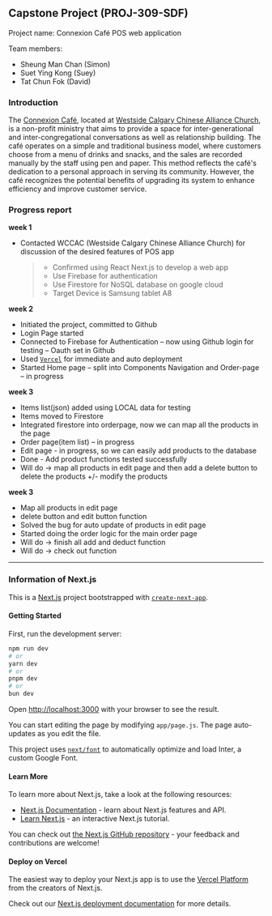 ## Capstone Project (PROJ-309-SDF)

Project name: Connexion Café POS web application

Team members:

- Sheung Man Chan (Simon)
- Suet Ying Kong (Suey)
- Tat Chun Fok (David)

### Introduction

The [Connexion Café](https://connexion.wccac.net/), located at [Westside Calgary Chinese Alliance Church](https://www.wccac.net/), is a non-profit ministry that aims to provide a space for inter-generational and inter-congregational conversations as well as relationship building. The café operates on a simple and traditional business model, where customers choose from a menu of drinks and snacks, and the sales are recorded manually by the staff using pen and paper. This method reflects the café's dedication to a personal approach in serving its community. However, the café recognizes the potential benefits of upgrading its system to enhance efficiency and improve customer service.

### Progress report

**week 1**

- Contacted WCCAC (Westside Calgary Chinese Alliance Church) for discussion of the desired features of POS app
  > - Confirmed using React Next.js to develop a web app
  > - Use Firebase for authentication
  > - Use Firestore for NoSQL database on google cloud
  > - Target Device is Samsung tablet A8

**week 2**

- Initiated the project, committed to Github
- Login Page started
- Connected to Firebase for Authentication – now using Github login for testing – Oauth set in Github
- Used [`Vercel`](https://capstone-connexion-cafe.vercel.app/) for immediate and auto deployment
- Started Home page – split into Components Navigation and Order-page – in progress

**week 3**

- Items list(json) added using LOCAL data for testing
- Items moved to Firestore
- Integrated firestore into orderpage, now we can map all the products in the page
- Order page(item list) – in progress
- Edit page - in progress, so we can easily add products to the database
- Done - Add product functions tested successfully
- Will do -> map all products in edit page and then add a delete button to delete the products +/- modify the products

**week 3**

- Map all products in edit page
- delete button and edit button function
- Solved the bug for auto update of products in edit page
- Started doing the order logic for the main order page
- Will do -> finish all add and deduct function
- Will do -> check out function
---

### Information of Next.js

This is a [Next.js](https://nextjs.org/) project bootstrapped with [`create-next-app`](https://github.com/vercel/next.js/tree/canary/packages/create-next-app).

#### Getting Started

First, run the development server:

```bash
npm run dev
# or
yarn dev
# or
pnpm dev
# or
bun dev
```

Open [http://localhost:3000](http://localhost:3000) with your browser to see the result.

You can start editing the page by modifying `app/page.js`. The page auto-updates as you edit the file.

This project uses [`next/font`](https://nextjs.org/docs/basic-features/font-optimization) to automatically optimize and load Inter, a custom Google Font.

#### Learn More

To learn more about Next.js, take a look at the following resources:

- [Next.js Documentation](https://nextjs.org/docs) - learn about Next.js features and API.
- [Learn Next.js](https://nextjs.org/learn) - an interactive Next.js tutorial.

You can check out [the Next.js GitHub repository](https://github.com/vercel/next.js/) - your feedback and contributions are welcome!

#### Deploy on Vercel

The easiest way to deploy your Next.js app is to use the [Vercel Platform](https://vercel.com/new?utm_medium=default-template&filter=next.js&utm_source=create-next-app&utm_campaign=create-next-app-readme) from the creators of Next.js.

Check out our [Next.js deployment documentation](https://nextjs.org/docs/deployment) for more details.
